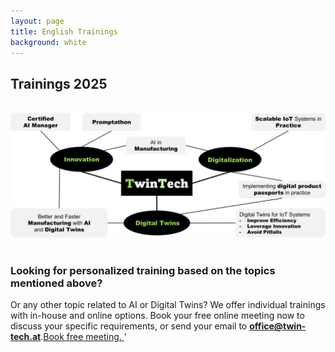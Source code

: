 ```yaml
---
layout: page
title: English Trainings
background: white
---
```


<div class="col-lg-12 text-center">
	<h2 class="section-heading text-uppercase">Trainings 2025</h2>
<br/>
</div>

<div class="col-md-12">
        <img src="..\assets\img\eigene\trainings_en.jpg" class="img-fluid" style="max-width: 100%;">
       </div>
<br/>




<div class="container">
<div class="row align-left">
        <h3>Looking for personalized training based on the topics mentioned above? </h3>
        <p>Or any other topic related to AI or Digital Twins? We offer individual trainings with in-house and online options. Book your free online meeting now to discuss your specific requirements, or send your email to <b><a href="mailto:office@twin-tech.at">office@twin-tech.at</a></b>.<a class="btn mt-4 btn-xl btn-dark align-self-left d-flex align-items-center" href="https://outlook.office.com/bookwithme/user/a3368793e5a549bca2d7f1589bd9873e%40twin-tech.at?anonymous&isanonymous=true"><i class="fa fa-solid fa-arrow-right pr-3"></i>Book free meeting. </a>'
        <br/><br/></p>
</div>

